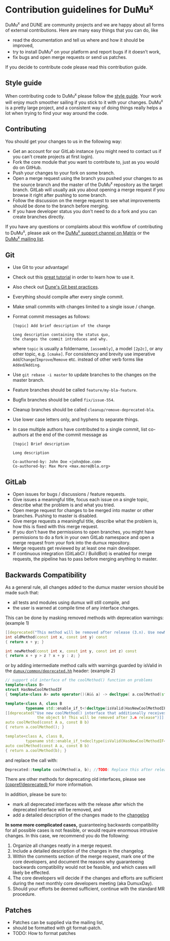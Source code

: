 # Contribution guidelines for DuMu<sup>x</sup>

DuMu<sup>x</sup> and DUNE are community projects and we are happy about all forms of external contributions.
Here are many easy things that you can do, like

* read the documentation and tell us where and how it should be improved,
* try to install DuMu<sup>x</sup> on your platform and report bugs if it doesn’t work,
* fix bugs and open merge requests or send us patches.

If you decide to contribute code please read this contribution guide.

## Style guide
When contributing code to DuMu<sup>x</sup> please follow the [style guide](doc/styleguide.md). Your work will enjoy much smoother sailing if you stick to it with your changes. DuMu<sup>x</sup> is a pretty large project, and a consistent way of doing things really helps a lot when trying to find your way around the code.

## Contributing

You should get your changes to us in the following way:

* Get an account for our GitLab instance (you might need to contact us if you can't create projects at first login).
* Fork the core module that you want to contribute to, just as you would do on GitHub.
* Push your changes to your fork on some branch.
* Open a merge request using the branch you pushed your changes to as the source branch and the master of the DuMu<sup>x</sup> repository
  as the target branch. GitLab will usually ask you about opening a merge request if you browse it right after pushing to some branch.
* Follow the discussion on the merge request to see what improvements should be done to the branch before merging.
* If you have developer status you don't need to do a fork and you can create branches directly.

If you have any questions or complaints about this workflow of contributing to DuMu<sup>x</sup>, please ask on the [DuMu<sup>x</sup> support channel on Matrix](https://matrix.to/#/!dKKvOPMFJwyhekAKbj:matrix.org?via=matrix.org&via=gitter.im&via=matrix.sp-codes.de) or the [DuMu<sup>x</sup> mailing list](https://listserv.uni-stuttgart.de/mailman/listinfo/dumux).

## Git
* Use Git to your advantage!
* Check out this [great tutorial](https://www.atlassian.com/git/tutorials/setting-up-a-repository) in order to learn how to use it.
* Also check out [Dune's Git best practices](https://www.dune-project.org/doc/guides/git_best_practices/).
* Everything should compile after every single commit.
* Make small commits with changes limited to a single issue / change.
* Format commit messages as follows:

    ```
    [topic] Add brief description of the change

    Long description containing the status quo,
    the changes the commit introduces and why.
    ```

    where `topic` is usually a foldername, `[assembly]`, a model `[2p2c]`, or any other topic, e.g. `[cmake]`.
    For consistency and brevity use imperative `Add`/`Change`/`Improve`/`Remove` etc. instead of other verb forms like `Added`/`Adding`.

* Use `git rebase -i master` to update branches to the changes on the master branch.
* Feature branches should be called `feature/my-bla-feature`.
* Bugfix branches should be called `fix/issue-554`.
* Cleanup branches should be called `cleanup/remove-deprecated-bla`.
* Use lower case letters only, and hyphens to separate things.
* In case multiple authors have contributed to a single commit, list co-authors at the end of the commit message as

    ```
    [topic] Brief description

    Long description

    Co-authored-by: John Doe <john@doe.com>
    Co-authored-by: Max More <max.more@bla.org>
    ```

## GitLab
* Open issues for bugs / discussions / feature requests.
* Give issues a meaningful title, focus each issue on a single topic, describe what the problem is and what you tried.
* Open merge request for changes to be merged into master or other branches. Pushing to master is disabled.
* Give merge requests a meaningful title, describe what the problem is, how this is fixed with this merge request.
* If you don't have the permissions to open branches, you might have permissions to do a fork in your own GitLab namespace and open a merge request from your fork into the dumux repository.
* Merge requests get reviewed by at least one main developer.
* If continuous integration (GitLabCI / BuildBot) is enabled for merge requests, the pipeline has to pass before merging anything to master.

## Backwards Compatibility
As a general rule, all changes added to the dumux master version should be made
such that:
*  all tests and modules using dumux will still compile, and
*  the user is warned at compile time of any interface changes.

This can be done by masking removed methods with deprecation warnings: (example 1)

```c++
[[deprecated("This method will be removed after release (3.n). Use newMethod(x,y,z) instead!")]]
int oldMethod(const int x, const int y) const
{ return x + y; }

int newMethod(const int x, const int y, const int z) const
{ return x + y > z ? x + y : z; }
```

or by adding intermediate method calls with warnings guarded by isValid
in the [`dumux/common/deprecated.hh`](dumux/common/deprecated.hh) header: (example 2)

```c++
// support old interface of the coolMethod() function on problems
template<class B>
struct HasNewCoolMethodIF
{ template<class A> auto operator()(A&& a) -> decltype( a.coolMethod(std::declval<const B>()) ) {} };

template<class A, class B
         typename std::enable_if_t<!decltype(isValid(HasNewCoolMethodIF<B>()).template check<A>())::value, int> = 0>
[[deprecated("Use new coolMethod() interface that additionally receives
              the object b! This will be removed after 3.n release")]]
auto coolMethod(const A a, const B b)
{ return a.coolMethod(); }

template<class A, class B,
         typename std::enable_if_t<decltype(isValid(HasNewCoolMethodIF<B>()).template check<A>())::value, int> = 0>
auto coolMethod(const A a, const B b)
{ return a.coolMethod(b); }

```
and replace the call with:

``` c++
Deprecated::template coolMethod(a, b); //TODO: Replace this after release 3.n

```

There are other methods for deprecating old interfaces, please see [ (cppref/deprecated) ](https://en.cppreference.com/w/cpp/language/attributes/deprecated) for more information.

In addition, please be sure to:

*  mark all deprecated interfaces with the release after which the deprecated interface will be removed, and
*  add a detailed description of the changes made to the [changelog](CHANGELOG.md)

**In some more complicated cases,** guaranteeing backwards compatibility for all possible
cases is not feasible, or would require enormous intrusive changes.  In this case, we recommend you do the following:
1.  Organize all changes neatly in a merge request.
2.  Include a detailed description of the changes in the changelog.
3.  Within the comments section of the merge request, mark one of the core developers,
 and document the reasons why guaranteeing backwards compatibility would not be feasible, and which cases will likely be effected.
4.  The core developers will decide if the changes and efforts are sufficient during the next monthly core developers meeting (aka DumuxDay).
5.  Should your efforts be deemed sufficient, continue with the standard MR procedure.

## Patches

* Patches can be supplied via the mailing list,
* should be formatted with git format-patch.
* TODO: How to format patches
